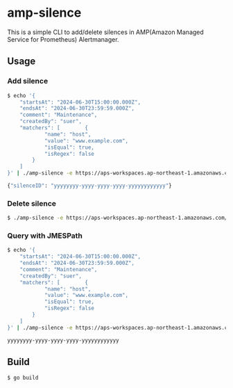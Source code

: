 # amp-silence

This is a simple CLI to add/delete silences in AMP(Amazon Managed Service for Prometheus) Alertmanager.

## Usage

### Add silence

```bash
$ echo '{
    "startsAt": "2024-06-30T15:00:00.000Z",
    "endsAt": "2024-06-30T23:59:59.000Z",
    "comment": "Maintenance",
    "createdBy": "suer",
    "matchers": [        {
            "name": "host",
            "value": "www.example.com",
            "isEqual": true,
            "isRegex": false
        }
    ]
}' | ./amp-silence -e https://aps-workspaces.ap-northeast-1.amazonaws.com/workspaces/ws-xxxxxxxx-xxxx-xxxx-xxxx-xxxxxxxxxxxx/ -a

{"silenceID": "yyyyyyyy-yyyy-yyyy-yyyy-yyyyyyyyyyyy"}
```

### Delete silence

```bash
$ ./amp-silence -e https://aps-workspaces.ap-northeast-1.amazonaws.com/workspaces/ws-xxxxxxxx-xxxx-xxxx-xxxx-xxxxxxxxxxxx/ -d -s yyyyyyyy-yyyy-yyyy-yyyy-yyyyyyyyyyyy
```

### Query with JMESPath

```bash
$ echo '{
    "startsAt": "2024-06-30T15:00:00.000Z",
    "endsAt": "2024-06-30T23:59:59.000Z",
    "comment": "Maintenance",
    "createdBy": "suer",
    "matchers": [        {
            "name": "host",
            "value": "www.example.com",
            "isEqual": true,
            "isRegex": false
        }
    ]
}' | ./amp-silence -e https://aps-workspaces.ap-northeast-1.amazonaws.com/workspaces/ws-xxxxxxxx-xxxx-xxxx-xxxx-xxxxxxxxxxxx/ -a -q 'silenceID'

yyyyyyyy-yyyy-yyyy-yyyy-yyyyyyyyyyyy
```

## Build

```bash
$ go build
```

